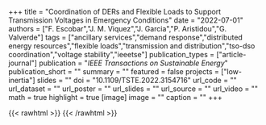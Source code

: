 +++
title = "Coordination of DERs and Flexible Loads to Support Transmission Voltages in Emergency Conditions"
date = "2022-07-01"
authors = ["F. Escobar","J. M. Viquez","J. Garcia","P. Aristidou","G. Valverde"]
tags = ["ancillary services","demand response","distributed energy resources","flexible loads","transmission and distribution","tso-dso coordination","voltage stability","ieeetse"]
publication_types = ["article-journal"]
publication = "_IEEE Transactions on Sustainable Energy_"
publication_short = ""
summary = ""
featured = false
projects = ["low-inertia"]
slides = ""
doi = "10.1109/TSTE.2022.3154716"
url_code = ""
url_dataset = ""
url_poster = ""
url_slides = ""
url_source = ""
url_video = ""
math = true
highlight = true
[image]
image = ""
caption = ""
+++

{{< rawhtml >}}
<a href="https://plu.mx/plum/a/?doi=10.1109/TSTE.2022.3154716" class="plumx-details"></a>
{{< /rawhtml >}}
